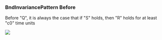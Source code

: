 ### BndInvariancePattern Before

Before "Q", it is always the case that if "S" holds, then "R" holds for at least "c0" time units

![](/img/patterns/BndInvariancePattern_Before.svg)
